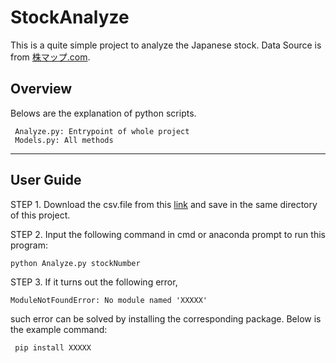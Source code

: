 ﻿# StockAnalyze
This is a quite simple project to analyze the Japanese stock.
Data Source is from [株マップ.com](https://jp.kabumap.com/servlets/kabumap/Action?SRC=marketList/base).

## Overview

Belows are the explanation of python scripts.
     
     Analyze.py: Entrypoint of whole project
     Models.py: All methods
----
## User Guide
STEP 1. Download the csv.file from this [link](https://xgf.nu/MdWvm) and save in the same directory of this project. 
        
STEP 2. Input the following command in cmd or anaconda prompt to run this program:
    
    python Analyze.py stockNumber

STEP 3. If it turns out the following error,

    ModuleNotFoundError: No module named 'XXXXX'

such error can be solved by installing the corresponding package. Below is the example command:
    
     pip install XXXXX
